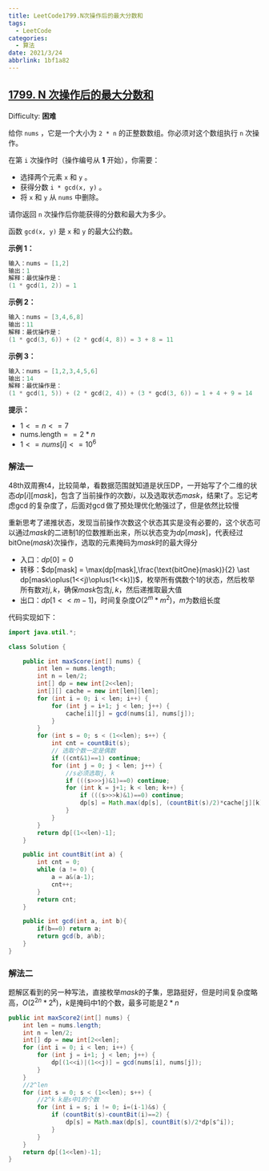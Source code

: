 ```yaml
---
title: LeetCode1799.N次操作后的最大分数和
tags:
  - LeetCode
categories:
  - 算法
date: 2021/3/24
abbrlink: 1bf1a82
---
```


## [1799\. N 次操作后的最大分数和](https://leetcode-cn.com/problems/maximize-score-after-n-operations/)

Difficulty: **困难**


给你 `nums` ，它是一个大小为 `2 * n` 的正整数数组。你必须对这个数组执行 `n` 次操作。

在第 `i` 次操作时（操作编号从 **1** 开始），你需要：

*   选择两个元素 `x` 和 `y` 。
*   获得分数 `i * gcd(x, y)` 。
*   将 `x` 和 `y` 从 `nums` 中删除。

请你返回 `n` 次操作后你能获得的分数和最大为多少。

函数 `gcd(x, y)` 是 `x` 和 `y` 的最大公约数。

**示例 1：**

```c
输入：nums = [1,2]
输出：1
解释：最优操作是：
(1 * gcd(1, 2)) = 1
```

**示例 2：**

```c
输入：nums = [3,4,6,8]
输出：11
解释：最优操作是：
(1 * gcd(3, 6)) + (2 * gcd(4, 8)) = 3 + 8 = 11
```

**示例 3：**

```c
输入：nums = [1,2,3,4,5,6]
输出：14
解释：最优操作是：
(1 * gcd(1, 5)) + (2 * gcd(2, 4)) + (3 * gcd(3, 6)) = 1 + 4 + 9 = 14
```

**提示：**

- $1 <= n <= 7$
- $\text{nums.length} == 2 \ast n$
- $1 <= nums[i] <= 10^6$

### 解法一
48th双周赛t4，比较简单，看数据范围就知道是状压DP，一开始写了个二维的状态$dp[i][mask]$，包含了当前操作的次数$i$，以及选取状态$mask$，结果t了。忘记考虑$\gcd$的复杂度了，后面对$\gcd$做了预处理优化勉强过了，但是依然比较慢

重新思考了递推状态，发现当前操作次数这个状态其实是没有必要的，这个状态可以通过$mask$的二进制$1$的位数推断出来，所以状态变为$dp[mask]$，代表经过$\text{bitOne}(mask)$次操作，选取的元素掩码为$mask$时的最大得分
- 入口：$dp[0] = 0$
- 转移：$dp[mask] = \max(dp[mask],\frac{\text{bitOne}(mask)}{2} \ast dp[mask\oplus(1<<j)\oplus(1<<k)])$，枚举所有偶数个$1$的状态，然后枚举所有数对$j,k$，确保$mask$包含$j,k$，然后递推取最大值
- 出口：$dp[1<<m-1]$，时间复杂度$O(2^m*m^2)$，$m$为数组长度

代码实现如下：
```java
import java.util.*;

class Solution {

    public int maxScore(int[] nums) {
        int len = nums.length;
        int n = len/2;
        int[] dp = new int[2<<len];
        int[][] cache = new int[len][len];
        for (int i = 0; i < len; i++) {
            for (int j = i+1; j < len; j++) {
                cache[i][j] = gcd(nums[i], nums[j]);
            }
        }
        for (int s = 0; s < (1<<len); s++) {
            int cnt = countBit(s);
            // 选取个数一定是偶数
            if ((cnt&1)==1) continue;
            for (int j = 0; j < len; j++) {
                //s必须选取j, k
                if (((s>>>j)&1)==0) continue;
                for (int k = j+1; k < len; k++) {
                    if (((s>>>k)&1)==0) continue;
                    dp[s] = Math.max(dp[s], (countBit(s)/2)*cache[j][k] + dp[s^(1<<j)^(1<<k)]);
                }
            }
        }
        return dp[(1<<len)-1];
    }

    public int countBit(int a) {
        int cnt = 0;
        while (a != 0) {
            a = a&(a-1);
            cnt++;
        }
        return cnt;
    }

    public int gcd(int a, int b){
        if(b==0) return a;
        return gcd(b, a%b);
    }
}
```

### 解法二
题解区看到的另一种写法，直接枚举$mask$的子集，思路挺好，但是时间复杂度略高，$O(2^{2n} \ast 2^k)$，$k$是掩码中$1$的个数，最多可能是$2*n$
```java
public int maxScore2(int[] nums) {
    int len = nums.length;
    int n = len/2;
    int[] dp = new int[2<<len];
    for (int i = 0; i < len; i++) {
        for (int j = i+1; j < len; j++) {
            dp[(1<<i)|(1<<j)] = gcd(nums[i], nums[j]);
        }
    }
    //2^len
    for (int s = 0; s < (1<<len); s++) {
        //2^k k是s中1的个数
        for (int i = s; i != 0; i=(i-1)&s) {
            if (countBit(s)-countBit(i)==2) {
                dp[s] = Math.max(dp[s], countBit(s)/2*dp[s^i]);
            }
        }
    }
    return dp[(1<<len)-1];
}
```